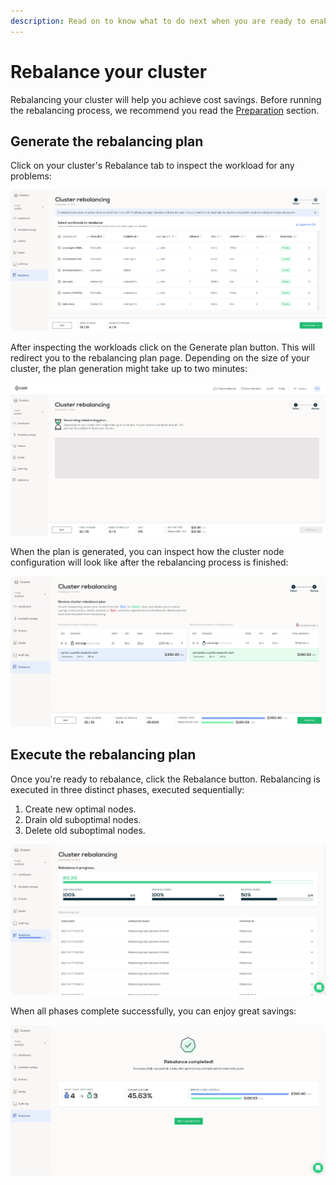```yaml
---
description: Read on to know what to do next when you are ready to enable rebalancing feature on CAST AI.
---
```


# Rebalance your cluster

Rebalancing your cluster will help you achieve cost savings. Before running the rebalancing process, we recommend you read the [Preparation](preparation.md) section.

## Generate the rebalancing plan

Click on your cluster's Rebalance tab to inspect the workload for any problems:

![workloads](images/workloads.png)

After inspecting the workloads click on the Generate plan button. This will redirect you to the rebalancing plan page. Depending on the size of your cluster, the plan generation might take up to two minutes:

![generation](images/generation.png)

When the plan is generated, you can inspect how the cluster node configuration will look like after the rebalancing process is finished:

![plan](images/plan.png)

## Execute the rebalancing plan

Once you're ready to rebalance, click the Rebalance button. Rebalancing is executed in three distinct phases, executed sequentially:

1. Create new optimal nodes.
2. Drain old suboptimal nodes.
3. Delete old suboptimal nodes.

![deleting](images/deleting.png)

When all phases complete successfully, you can enjoy great savings:

![completed](images/completed.png)
